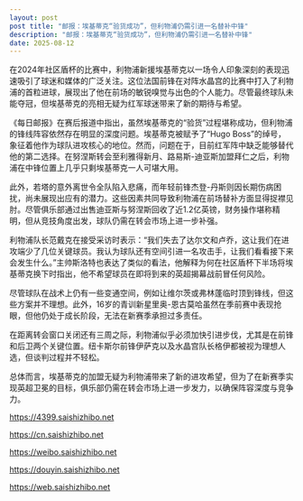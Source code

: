 ```yaml
---
layout: post
post title: "邮报：埃基蒂克“验货成功”，但利物浦仍需引进一名替补中锋" 
description: "邮报：埃基蒂克“验货成功”，但利物浦仍需引进一名替补中锋" 
date: 2025-08-12
---
```


在2024年社区盾杯的比赛中，利物浦新援埃基蒂克以一场令人印象深刻的表现迅速吸引了球迷和媒体的广泛关注。这位法国前锋在对阵水晶宫的比赛中打入了利物浦的首粒进球，展现出了他在前场的敏锐嗅觉与出色的个人能力。尽管最终球队未能夺冠，但埃基蒂克的亮相无疑为红军球迷带来了新的期待与希望。

《每日邮报》在赛后报道中指出，虽然埃基蒂克的“验货”过程堪称成功，但利物浦的锋线阵容依然存在明显的深度问题。埃基蒂克被赋予了“Hugo Boss”的绰号，象征着他作为球队进攻核心的地位。然而，问题在于，目前红军阵中缺乏能够替代他的第二选择。在努涅斯转会至利雅得新月、路易斯-迪亚斯加盟拜仁之后，利物浦在中锋位置上几乎只剩埃基蒂克一人可堪大用。

此外，若塔的意外离世令全队陷入悲痛，而年轻前锋杰登-丹斯则因长期伤病困扰，尚未展现出应有的潜力。这些因素共同导致利物浦在前场替补方面显得捉襟见肘。尽管俱乐部通过出售迪亚斯与努涅斯回收了近1.2亿英镑，财务操作堪称精明，但从竞技角度出发，球队仍需在转会市场上进一步补强。

利物浦队长范戴克在接受采访时表示：“我们失去了达尔文和卢乔，这让我们在进攻端少了几位关键球员。我认为球队还有空间引进一名攻击手，让我们看看接下来会发生什么。”主帅斯洛特也表达了类似的看法，他解释为何在社区盾杯下半场将埃基蒂克换下时指出，他不希望球员在即将到来的英超揭幕战前冒任何风险。

尽管球队在战术上仍有一些变通空间，例如让维尔茨或弗林蓬临时顶到锋线，但这些方案并不理想。此外，16岁的青训新星里奥-恩古莫哈虽然在季前赛中表现抢眼，但他仍处于成长阶段，无法在新赛季承担过多责任。

在距离转会窗口关闭还有三周之际，利物浦似乎必须加快引进步伐，尤其是在前锋和后卫两个关键位置。纽卡斯尔前锋伊萨克以及水晶宫队长格伊都被视为理想人选，但谈判过程并不轻松。

总体而言，埃基蒂克的加盟无疑为利物浦带来了新的进攻希望，但为了在新赛季实现英超卫冕的目标，俱乐部仍需在转会市场上进一步发力，以确保阵容深度与竞争力。

https://4399.saishizhibo.net

https://cn.saishizhibo.net

https://weibo.saishizhibo.net

https://douyin.saishizhibo.net

https://web.saishizhibo.net